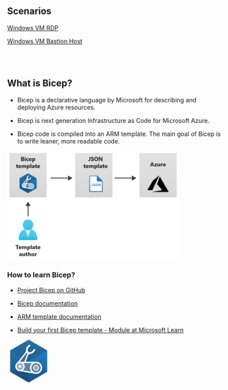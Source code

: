 [Project Bicep on GitHub]: https://github.com/Azure/bicep
[Bicep documentation]: https://docs.microsoft.com/en-us/azure/azure-resource-manager/bicep
[ARM template documentation]: https://docs.microsoft.com/en-us/azure/azure-resource-manager/templates
[Terraform]: https://www.terraform.io
[MS Learn]: https://docs.microsoft.com/en-us/learn/modules/deploy-azure-resources-by-using-bicep-templates


## Scenarios

[Windows VM RDP](scenarios/WindowsVmBastion/) 

[Windows VM Bastion Host](scenarios/WindowsVmBastion) 

<br>
<br>

## What is Bicep?

* Bicep is a declarative language by Microsoft for describing and deploying Azure resources.

* Bicep is next generation Infrastructure as Code for Microsoft Azure.

* Bicep code is compiled into an ARM template. The main goal of Bicep is to write leaner, more readable code.


<img src="img/bicep-to-json.png" alt="Bicep to json" width="400"/>


### How to learn Bicep?

* [Project Bicep on GitHub][Project Bicep on GitHub]

* [Bicep documentation][Bicep documentation]

* [ARM template documentation][ARM template documentation]

* [Build your first Bicep template - Module at Microsoft Learn][MS Learn]

<img src="img/bicep-logo-256.png" alt="Bicep logo" width="100"/>
